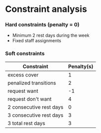 # Constraint analysis

### Hard constraints (penalty = 0)
- Minimum 2 rest days during the week
- Fixed staff assignments

### Soft constraints 
| Constraint   |  Penalty(s) |  
|---|---|
|  excess cover |  1 |   
|  penalized transitions |  2 |   
| request want | -1 |
| request don't want | 4 |
| 2 consecutive rest days | 0 |
| 3 consecutive rest days | 3 | 
| 3 total rest days | 3 | 